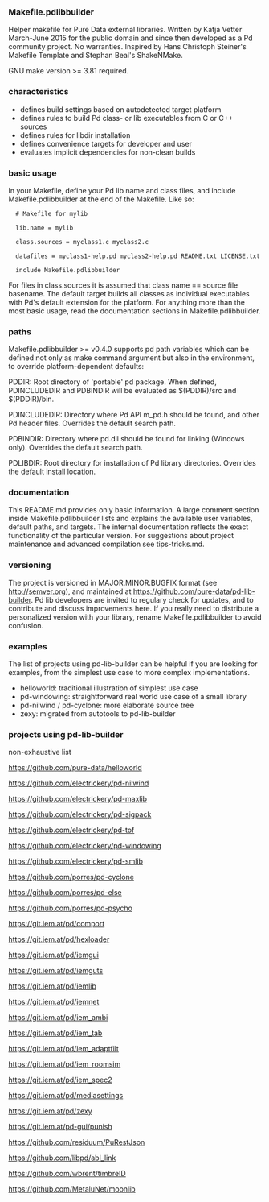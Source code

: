 ### Makefile.pdlibbuilder

Helper makefile for Pure Data external libraries. Written by Katja Vetter
March-June 2015 for the public domain and since then developed as a Pd
community project. No warranties. Inspired by Hans Christoph Steiner's Makefile
Template and Stephan Beal's ShakeNMake.

GNU make version >= 3.81 required.

### characteristics

- defines build settings based on autodetected target platform
- defines rules to build Pd class- or lib executables from C or C++ sources
- defines rules for libdir installation
- defines convenience targets for developer and user
- evaluates implicit dependencies for non-clean builds

### basic usage

In your Makefile, define your Pd lib name and class files, and include
Makefile.pdlibbuilder at the end of the Makefile. Like so:

      # Makefile for mylib

      lib.name = mylib

      class.sources = myclass1.c myclass2.c

      datafiles = myclass1-help.pd myclass2-help.pd README.txt LICENSE.txt

      include Makefile.pdlibbuilder

For files in class.sources it is assumed that class name == source file
basename. The default target builds all classes as individual executables
with Pd's default extension for the platform. For anything more than the
most basic usage, read the documentation sections in Makefile.pdlibbuilder.

### paths

Makefile.pdlibbuilder >= v0.4.0 supports pd path variables which can be
defined not only as make command argument but also in the environment, to
override platform-dependent defaults:

PDDIR:
Root directory of 'portable' pd package. When defined, PDINCLUDEDIR and
PDBINDIR will be evaluated as $(PDDIR)/src and $(PDDIR)/bin.

PDINCLUDEDIR:
Directory where Pd API m_pd.h should be found, and other Pd header files.
Overrides the default search path.

PDBINDIR:
Directory where pd.dll should be found for linking (Windows only). Overrides
the default search path.

PDLIBDIR:
Root directory for installation of Pd library directories. Overrides the
default install location.

### documentation

This README.md provides only basic information. A large comment section inside
Makefile.pdlibbuilder lists and explains the available user variables, default
paths, and targets. The internal documentation reflects the exact functionality
of the particular version. For suggestions about project maintenance and
advanced compilation see tips-tricks.md.

### versioning

The project is versioned in MAJOR.MINOR.BUGFIX format (see http://semver.org),
and maintained at https://github.com/pure-data/pd-lib-builder. Pd lib developers
are invited to regulary check for updates, and to contribute and discuss
improvements here. If you really need to distribute a personalized version with
your library, rename Makefile.pdlibbuilder to avoid confusion.

### examples

The list of projects using pd-lib-builder can be helpful if you are looking for
examples, from the simplest use case to more complex implementations.

- helloworld: traditional illustration of simplest use case
- pd-windowing: straightforward real world use case of a small library
- pd-nilwind / pd-cyclone: more elaborate source tree
- zexy: migrated from autotools to pd-lib-builder

### projects using pd-lib-builder

non-exhaustive list

https://github.com/pure-data/helloworld

https://github.com/electrickery/pd-nilwind

https://github.com/electrickery/pd-maxlib

https://github.com/electrickery/pd-sigpack

https://github.com/electrickery/pd-tof

https://github.com/electrickery/pd-windowing

https://github.com/electrickery/pd-smlib

https://github.com/porres/pd-cyclone

https://github.com/porres/pd-else

https://github.com/porres/pd-psycho

https://git.iem.at/pd/comport

https://git.iem.at/pd/hexloader

https://git.iem.at/pd/iemgui

https://git.iem.at/pd/iemguts

https://git.iem.at/pd/iemlib

https://git.iem.at/pd/iemnet

https://git.iem.at/pd/iem_ambi

https://git.iem.at/pd/iem_tab

https://git.iem.at/pd/iem_adaptfilt

https://git.iem.at/pd/iem_roomsim

https://git.iem.at/pd/iem_spec2

https://git.iem.at/pd/mediasettings

https://git.iem.at/pd/zexy

https://git.iem.at/pd-gui/punish

https://github.com/residuum/PuRestJson

https://github.com/libpd/abl_link

https://github.com/wbrent/timbreID

https://github.com/MetaluNet/moonlib
